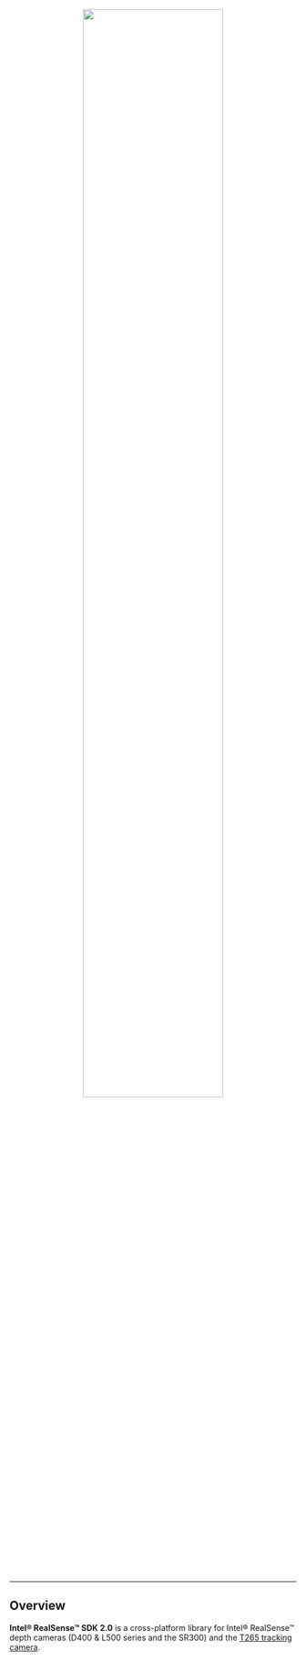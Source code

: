 <p align="center"><img src="docs/img/dASH-logo.png" width="70%" /><br><br></p>

-----------------

## Overview
**Intel® RealSense™ SDK 2.0** is a cross-platform library for Intel® RealSense™ depth cameras (D400 & L500 series and the SR300) and the [T265 tracking camera](./doc/t265.md).
